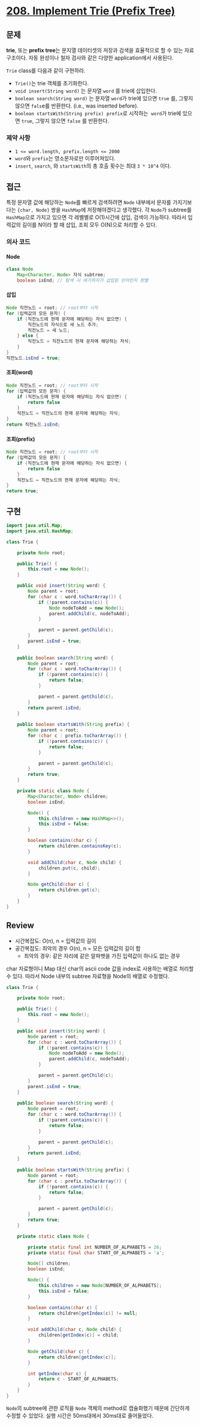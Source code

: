 # **[208. Implement Trie (Prefix Tree)](https://leetcode.com/problems/implement-trie-prefix-tree/)**

## 문제

**trie**, 또는 **prefix tree**는 문지열 데이터셋의 저장과 검색을 효율적으로 할 수 있는 자료구조이다. 자동 완성이나 철자 검사와 같은 다양한 application에서 사용된다.

`Trie` class를 다음과 같이 구현하라.

- `Trie()`는 trie 객체를 초기화한다.
- `void insert(String word)` 는 문자열 `word` 를 trie에 삽입한다.
- `boolean search(String word)` 는 문자열 `word`가 trie에 있으면 `true` 를, 그렇지 않으면 `fals`e를  반환한다. (i.e., was inserted before).
- `boolean startsWith(String prefix)`  `prefix`로 시작하는  `word`가 trie에 있으면 `true`, 그렇지 않으면 `false` 를 반환한다.

### 제약 사항

- `1 <= word.length, prefix.length <= 2000`
- `word`와 `prefix`는 영소문자로만 이루어져있다.
- `insert`, `search`, 와 `startsWith`의 총 호출 횟수는 최대 `3 * 10^4` 이다.

## 접근

특정 문자열 값에 해당하는 `Node`를 빠르게 검색하려면 `Node` 내부에서 문자를 가지기보다는 `{char, Node}` 쌍을 `HashMap`에 저장해야겠다고 생각했다. 각 `Node`가 subtree를 `HashMap`으로 가지고 있으면 각 레벨별로 O(1)시간에 삽입, 검색이 가능하다. 따라서 입력값의 길이를 N이라 할 때 삽입, 조회 모두 O(N)으로 처리할 수 있다.

### 의사 코드

#### Node

```java
class Node
	Map<Character, Node> 자식 subtree;
	boolean isEnd; // 탐색 시 여기까지가 삽입된 단어인지 판별
```

#### 삽입

```java
Node 직전노드 = root; // root부터 시작
for (입력값의 모든 문자) {
	if (직전노드에 현재 문자에 해당하는 자식 없으면) {
		직전노드의 자식으로 새 노드 추가;
		직전노드 = 새 노드;
	} else {
		직전노드 = 직전노드의 현재 문자에 해당하는 자식;
	}
}
직전노드.isEnd = true;
```

#### 조회(word)

```java
Node 직전노드 = root; // root부터 시작
for (입력값의 모든 문자) {
	if (직전노드에 현재 문자에 해당하는 자식 없으면) {
		return false
	}
	직전노드 = 직전노드의 현재 문자에 해당하는 자식;
}
return 직전노드.isEnd;
```

#### 조회(prefix)

```java
Node 직전노드 = root; // root부터 시작
for (입력값의 모든 문자) {
	if (직전노드에 현재 문자에 해당하는 자식 없으면) {
		return false
	}
	직전노드 = 직전노드의 현재 문자에 해당하는 자식;
}
return true;
```

## 구현

```java
import java.util.Map;
import java.util.HashMap;

class Trie {

    private Node root;

    public Trie() {
        this.root = new Node();
    }

    public void insert(String word) {
        Node parent = root;
        for (char c : word.toCharArray()) {
            if (!parent.contains(c)) {
                Node nodeToAdd = new Node();
                parent.addChild(c, nodeToAdd);
            }

            parent = parent.getChild(c);
        }
        parent.isEnd = true;
    }
    
    public boolean search(String word) {
        Node parent = root;
        for (char c : word.toCharArray()) {
            if (!parent.contains(c)) {
                return false;
            }

            parent = parent.getChild(c);
        }
        return parent.isEnd;
    }
    
    public boolean startsWith(String prefix) {
        Node parent = root;
        for (char c : prefix.toCharArray()) {
            if (!parent.contains(c)) {
                return false;
            }

            parent = parent.getChild(c);
        }
        return true;
    }

    private static class Node {
        Map<Character, Node> children;
        boolean isEnd;

        Node() {
            this.children = new HashMap<>();
            this.isEnd = false;
        }

        boolean contains(char c) {
            return children.containsKey(c);
        }

        void addChild(char c, Node child) {
            children.put(c, child);
        }

        Node getChild(char c) {
            return children.get(c);
        }
    }
}
```

## Review

- 시간복잡도: O(n), n = 입력값의 길이
- 공간복잡도: 최악의 경우 O(n), n = 모든 입력값의 길이 합
    - 최악의 경우: 같은 자리에 같은 알파벳을 가진 입력값이 하나도 없는 경우

char 자료형이니 Map 대신 char의 ascii code 값을 index로 사용하는 배열로 처리할 수 있다. 따라서 Node 내부의 subtree 자료형을 Node의 배열로 수정했다.

```java
class Trie {

    private Node root;

    public Trie() {
        this.root = new Node();
    }

    public void insert(String word) {
        Node parent = root;
        for (char c : word.toCharArray()) {
            if (!parent.contains(c)) {
                Node nodeToAdd = new Node();
                parent.addChild(c, nodeToAdd);
            }

            parent = parent.getChild(c);
        }
        parent.isEnd = true;
    }
    
    public boolean search(String word) {
        Node parent = root;
        for (char c : word.toCharArray()) {
            if (!parent.contains(c)) {
                return false;
            }

            parent = parent.getChild(c);
        }
        return parent.isEnd;
    }
    
    public boolean startsWith(String prefix) {
        Node parent = root;
        for (char c : prefix.toCharArray()) {
            if (!parent.contains(c)) {
                return false;
            }

            parent = parent.getChild(c);
        }
        return true;
    }

    private static class Node {

        private static final int NUMBER_OF_ALPHABETS = 26;
        private static final char START_OF_ALPHABETS = 'a';

        Node[] children;
        boolean isEnd;

        Node() {
            this.children = new Node[NUMBER_OF_ALPHABETS];
            this.isEnd = false;
        }

        boolean contains(char c) {
            return children[getIndex(c)] != null;
        }

        void addChild(char c, Node child) {
            children[getIndex(c)] = child;
        }

        Node getChild(char c) {
            return children[getIndex(c)];
        }

        int getIndex(char c) {
            return c - START_OF_ALPHABETS;
        }
    }
}
```

`Node`의 subtree에 관한 로직을 `Node` 객체의 method로 캡슐화했기 때문에 간단하게 수정할 수 있었다. 실행 시간은 50ms대에서 30ms대로 줄어들었다.
